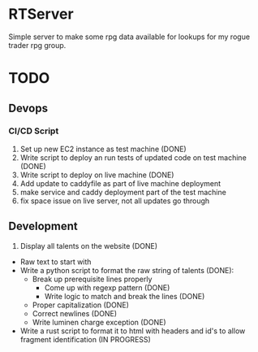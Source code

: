 # RTServer
Simple server to make some rpg data available for lookups for my rogue trader rpg group.



# TODO

## Devops

### CI/CD Script
1. Set up new EC2 instance as test machine (DONE)
2. Write script to deploy an run tests of updated code on test machine (DONE)
3. Write script to deploy on live machine (DONE)
4. Add update to caddyfile as part of live machine deployment
5. make service and caddy deployment part of the test machine
6. fix space issue on live server, not all updates go through


## Development
1. Display all talents on the website (DONE)
  - Raw text to start with
  - Write a python script to format the raw string of talents (DONE):
    - Break up prerequisite lines properly
      - Come up with regexp pattern (DONE)
      - Write logic to match and break the lines (DONE)
    - Proper capitalization (DONE)
    - Correct newlines (DONE)
    - Write luminen charge exception (DONE)
  - Write a rust script to format it to html with headers and id's to allow fragment identification (IN PROGRESS)

